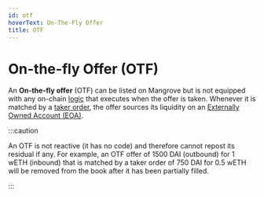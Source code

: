 ```yaml
---
id: otf
hoverText: On-The-Fly Offer
title: OTF
---
```


# On-the-fly Offer (OTF)

An **On-the-fly offer** (OTF) can be listed on Mangrove but is not equipped with any on-chain [logic](../mangrove-core/explanations/offer-maker/README.md#executing-offers) that executes when the offer is taken. Whenever it is matched by a [taker order](mangrove-core/explanations/offer-taker.md#taking-offers), the offer sources its liquidity on an [Externally Owned Account (EOA)](#externally-owned-account-eoa).

:::caution

An OTF is not reactive (it has no code) and therefore cannot repost its residual if any. For example, an OTF offer of 1500 DAI (outbound) for 1 wETH (inbound) that is matched by a taker order of 750 DAI for 0.5 wETH will be removed from the book after it has been partially filled.

:::
